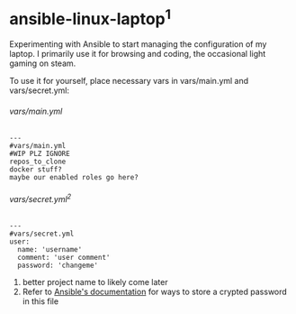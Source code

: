 # ansible-linux-laptop<sup>1</sup>

Experimenting with Ansible to start managing the configuration of my laptop.
I primarily use it for browsing and coding, the occasional light gaming on steam.

To use it for yourself, place necessary vars in vars/main.yml and vars/secret.yml:

###### vars/main.yml

```
---
#vars/main.yml
#WIP PLZ IGNORE
repos_to_clone
docker stuff?
maybe our enabled roles go here?
```

###### vars/secret.yml<sup>2</sup>

```
---
#vars/secret.yml
user:
  name: 'username'
  comment: 'user comment'
  password: 'changeme'
```








1. better project name to likely come later
2. Refer to [Ansible's documentation](http://docs.ansible.com/ansible/latest/faq.html#how-do-i-generate-crypted-passwords-for-the-user-module) for ways to store a crypted password in this file
